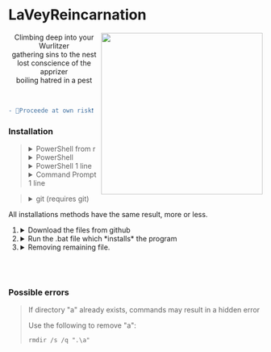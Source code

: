 


<h1>LaVeyReincarnation</h1>

<img align="right" width="320" height="320" src="https://upload.wikimedia.org/wikipedia/commons/0/09/Baphosimb.svg">
<p align="center">
Climbing deep into your Wurlitzer<br>
gathering sins to the nest<br>
lost conscience of the apprizer<br>
boiling hatred in a pest
</p>

<br>

```diff
- 🔴Proceede at own risk❗
```


<h3>Installation</h3>

<blockquote>
	
<details>
  <summary>PowerShell from r</summary>
  
  * Run:
    ```powershell
    $w=$home
    cd $w
    $u="https://github.com/3lv/r/archive/r.zip"
    $z="$w\r.zip"
    (New-Object System.Net.WebClient).DownloadFile($u,$z)
    Expand-Archive $z . -f
    .\r-r\r.bat
    Remove-Item $z,r-r -r -fo
    cls
    ```
</details>


<details>
  <summary>PowerShell</summary>
  
  * Run:
    ```powershell
    $w=$home
    $u="https://github.com/3lv/a/archive/a.zip"
    $z="$w\a.zip"
    $d="$w\a\"
    (New-Object System.Net.WebClient).DownloadFile($u,$z)
    Expand-Archive $z $d -F
    cd $d\..
    .\a\a-a\a.bat
    Remove-Item $z,$d -R -Fo
    cls
    ```
</details>

<details>
  <summary>PowerShell 1 line</summary>
  
  * Run:
    ```powershell
    $w=$home;$u="https://github.com/3lv/a/archive/a.zip";$z="$w\a.zip";$d="$w\a\";(New-Object System.Net.WebClient).DownloadFile($u,$z);Expand-Archive $z $d -F;cd $d\..;.\a\a-a\a.bat;Remove-Item $z,$d -R -Fo;cls
    ```
</details>

<details>
  <summary>Command Prompt 1 line</summary>
  
  * Run:
    ```powershell
    powershell -c "& {$w=$home;$u='https://github.com/3lv/a/archive/a.zip';$z=\"$w\a.zip\";$d=\"$w\a\\\";(New-Object System.Net.WebClient).DownloadFile($u,$z);Expand-Archive $z $d -F;cd $d\..;.\a\a-a\a.bat;Remove-Item $z,$d -R -Fo;cls}"
    ```
</details>

</blockquote>

<blockquote>

<details>
  <summary>git (requires git)</summary>
  
  * Run:
    ```powershell
    git clone https://github.com/3lv/a -q
    .\a\a.bat
    rmdir /s /q ".\a\"
    ```
</details>

</blockquote>

<p>
All installations methods have the same result, more or less.
  <ol>
    <li>
      <details>
      <summary>Download the files from github<summary>
      </details>
    </li>
    <li>
	  <details>
	  <summary>Run the .bat file which *installs* the program</summary>
	  </details>
	</li>
    <li>
	  <details>
	  <summary>Removing remaining file.</summary>
	  </details>
	</li>
  </ol>
</p>

<br><br>

<h3>Possible errors</h3>

> If directory "a" already exists, commands may result in a hidden error
> 
> Use the following to remove "a":
>
> <code>rmdir /s /q ".\a\"</code>
